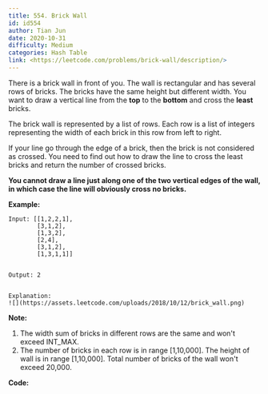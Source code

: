 ```yaml
---
title: 554. Brick Wall
id: id554
author: Tian Jun
date: 2020-10-31
difficulty: Medium
categories: Hash Table
link: <https://leetcode.com/problems/brick-wall/description/>
---
```


There is a brick wall in front of you. The wall is rectangular and has several
rows of bricks. The bricks have the same height but different width. You want
to draw a vertical line from the **top** to the **bottom** and cross the
**least** bricks.

The brick wall is represented by a list of rows. Each row is a list of
integers representing the width of each brick in this row from left to right.

If your line go through the edge of a brick, then the brick is not considered
as crossed. You need to find out how to draw the line to cross the least
bricks and return the number of crossed bricks.

**You cannot draw a line just along one of the two vertical edges of the wall,
in which case the line will obviously cross no bricks.**



**Example:**
            
	Input: [[1,2,2,1],            [3,1,2],            [1,3,2],            [2,4],            [3,1,2],            [1,3,1,1]]        
	Output: 2        
	Explanation:     ![](https://assets.leetcode.com/uploads/2018/10/12/brick_wall.png)    



**Note:**

  1. The width sum of bricks in different rows are the same and won't exceed INT_MAX.
  2. The number of bricks in each row is in range [1,10,000]. The height of wall is in range [1,10,000]. Total number of bricks of the wall won't exceed 20,000.


**Code:**

